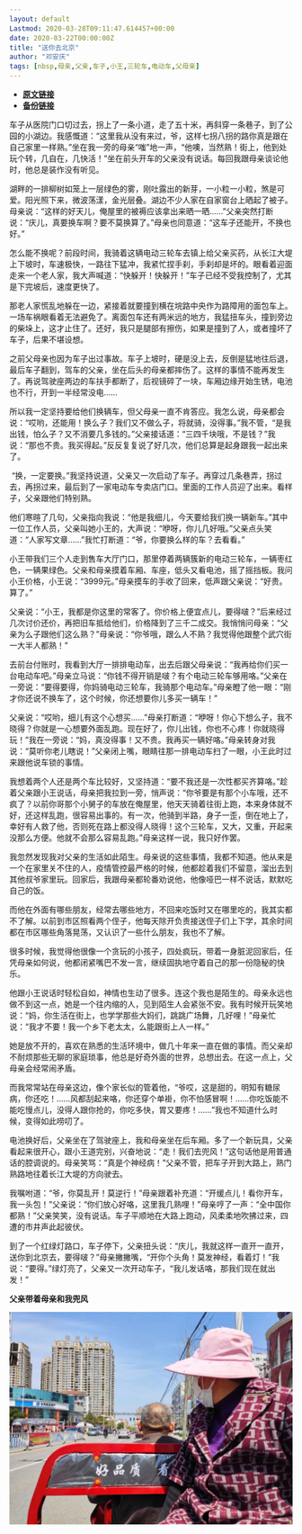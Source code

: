 ```yaml
---
layout: default
Lastmod: 2020-03-28T09:11:47.614457+00:00
date: 2020-03-22T00:00:00Z
title: "送你去北京"
author: "邓安庆"
tags: [nbsp,母亲,父亲,车子,小王,三轮车,电动车,父母亲]
---
```


* [**原文链接**](https://mp.weixin.qq.com/s/l3r5kOy73O8zuA4beMQ1lw)
* [**备份链接**](http://archive.vn/wip/1Qtjr)


车子从医院门口切过去，拐上了一条小道，走了五十米，再斜穿一条巷子，到了公园的小湖边。我感慨道：“这里我从没有来过，爷，这样七拐八拐的路你真是跟在自己家里一样熟。”坐在我一旁的母亲“嗤”地一声，“他噢，当然熟！街上，他到处玩个转，几自在，几快活！”坐在前头开车的父亲没有说话。每回我跟母亲谈论他时，他总是装作没有听见。

湖畔的一排柳树如笼上一层绿色的雾，刚吐露出的新芽，一小粒一小粒，煞是可爱。阳光照下来，微波荡漾，金光层叠。湖边不少人家在自家窗台上晒起了被子。母亲说：“这样的好天儿，俺屋里的被褥应该拿出来晒一晒……”父亲突然打断说：“庆儿，真要换车啊？要不莫换算了。”母亲也同意道：“这车子还能开，不换也好。”

怎么能不换呢？前段时间，我骑着这辆电动三轮车去镇上给父亲买药，从长江大堤上下坡时，车速极快，一路往下猛冲，我紧忙捏手刹，手刹却是坏的。眼看着迎面走来一个老人家，我大声喊道：“快躲开！快躲开！”车子已经不受我控制了，尤其是下完坡后，速度更快了。

那老人家慌乱地躲在一边，紧接着就要撞到横在垸路中央作为路障用的面包车上。一场车祸眼看着无法避免了。离面包车还有两米远的地方，我猛扭车头，撞到旁边的柴垛上，这才止住了。还好，我只是腿部有擦伤，如果是撞到了人，或者撞坏了车子，后果不堪设想。  

之前父母亲也因为车子出过事故。车子上坡时，硬是没上去，反倒是猛地往后退，最后车子翻到，驾车的父亲，坐在后头的母亲都摔伤了。这样的事情不能再发生了。再说驾驶座两边的车扶手都断了，后视镜碎了一块，车厢边缘开始生锈，电池也不行，开到一半经常没电……

所以我一定坚持要给他们换辆车，但父母亲一直不肯答应。我怎么说，母亲都会说：“哎哟，还能用！换么子？我们又不做么子，将就骑，没得事。”我不管，“是我出钱，怕么子？又不消要几多钱的。”父亲接话道：“三四千块哦，不是钱？”我说：“那也不贵。我买得起。”反反复复说了好几次，他们总算是起身跟我一起出来了。

 “换，一定要换。”我坚持说道，父亲又一次启动了车子。再穿过几条巷弄，拐过去，再拐过来，最后到了一家电动车专卖店门口。里面的工作人员迎了出来。看样子，父亲跟他们特别熟。

他们寒暄了几句，父亲指向我说：“他是我细儿，今天要给我们换一辆新车。”其中一位工作人员，父亲叫她小王的，大声说：“咿呀，你儿几好哦。”父亲点头笑道：“人家写文章……”我忙打断道：“爷，你要换么样的车？去看看。”

小王带我们三个人走到售车大厅门口，那里停着两辆簇新的电动三轮车，一辆枣红色，一辆果绿色。父亲和母亲摸着车厢、车座，低头又看电池，摇了摇挡板。我问小王价格，小王说：“3999元。”母亲摸车的手收了回来，低声跟父亲说：“好贵。算了。”

父亲说：“小王，我都是你这里的常客了。你价格上便宜点儿，要得啵？”后来经过几次讨价还价，再把旧车抵给他们，价格降到了三千二成交。我悄悄问母亲：“父亲为么子跟他们这么熟？”母亲说：“你爷哦，跟么人不熟？我觉得他跟整个武穴街一大半人都熟！”

去前台付账时，我看到大厅一排排电动车，出去后跟父母亲说：“我再给你们买一台电动车吧。”母亲立马说：“你钱不得开销是啵？有个电动三轮车够用咯。”父亲在一旁说：“要得要得，你妈骑电动三轮车，我骑那个电动车。”母亲瞪了他一眼：“刚才你还说不换车了，这个时候，你还想要你儿多买一辆车！”

父亲说：“哎哟，细儿有这个心想买……”母亲打断道：“咿呀！你心下想么子，我不晓得？你就是一心想要外面乱跑。现在好了，你儿出钱，你也不心疼！你就晓得玩！”我在一旁说：“妈，真没得事！又不贵。我再买一辆好咯。”母亲转身对我说：“莫听你老儿瞎说！”父亲闭上嘴，眼睛往那一排电动车扫了一眼，小王此时过来跟他说车锁的事情。

我想着两个人还是两个车比较好，又坚持道：“要不我还是一次性都买齐算咯。”趁着父亲跟小王说话，母亲把我拉到一旁，悄声说：“你爷要是有那个小车哦，还不疯了？以前你哥那个小舅子的车放在俺屋里，他天天骑着往街上跑，本来身体就不好，还这样乱跑，很容易出事的。有一次，他骑到半路，身子一歪，倒在地上了，幸好有人救了他，否则死在路上都没得人晓得！这个三轮车，又大，又重，开起来没那么方便。他就不会那么容易乱跑。”母亲这样一说，我只好作罢。

我忽然发现我对父亲的生活如此陌生。母亲说的这些事情，我都不知道。他从来是一个在家里关不住的人，疫情管控最严格的时候，他都趁着我们不留意，溜出去到其他叔爷家里玩。回家后，我跟母亲都轮番劝说他，他像哑巴一样不说话，默默吃自己的饭。

而他在外面有哪些朋友，经常去哪些地方，不回来吃饭时又在哪里吃的，我其实都不了解。以前到市区照看两个侄子，他每天除开负责接送侄子们上下学，其余时间都在市区哪些角落晃荡，又认识了一些什么朋友，我也不了解。

很多时候，我觉得他很像一个贪玩的小孩子，四处疯玩，带着一身脏泥回家后，任凭母亲如何说，他都闭紧嘴巴不发一言，继续固执地守着自己的那一份隐秘的快乐。

他跟小王说话时轻松自如，神情也生动了很多。连这个我也是陌生的。母亲永远也做不到这一点，她是一个往内缩的人，见到陌生人会紧张不安。我有时候开玩笑地说：“妈，你生活在街上，也学学那些大妈们，跳跳广场舞，几好哩！”母亲忙说：“我才不要！我一个乡下老太太，么能跟街上人一样。”

她是放不开的，喜欢在熟悉的生活环境中，做几十年来一直在做的事情。而父亲却不耐烦那些无聊的家庭琐事，他总是好奇外面的世界，总想出去。在这一点上，父母亲会经常闹矛盾。

而我常常站在母亲这边，像个家长似的管着他，“爷哎，这是甜的，明知有糖尿病，你还吃！……风都刮起来咯，你还穿个单褂，你不怕感冒啊！……你吃饭能不能吃慢点儿，没得人跟你抢的，你吃多快，胃又要疼！……”我也不知道什么时候，变得如此唠叨了。

电池换好后，父亲坐在了驾驶座上，我和母亲坐在后车厢。多了一个新玩具，父亲看起来很开心，跟小王道完别，兴奋地说：“走！我们去兜风！”这句话他是用普通话的腔调说的。母亲笑骂：“真是个神经病！”父亲不管，把车子开到大路上，熟门熟路地往着长江大堤的方向驶去。

我嘱咐道：“爷，你莫乱开！莫逆行！”母亲跟着补充道：“开缓点儿！看你开车，我一头包！”父亲说：“你们放心好咯，这里我几熟哩！”母亲哼了一声：“全中国你都熟！”父亲笑笑，没有说话。车子平顺地在大路上跑动，风柔柔地吹拂过来，四遭的市井声此起彼伏。

到了一个红绿灯路口，车子停下，父亲扭头说：“庆儿，我就这样一直开一直开，送你到北京去，要得啵？”母亲撇撇嘴，“开你个头角！莫发神经，看着灯！”我说：“要得。”绿灯亮了，父亲又一次开动车子，“我儿发话咯，那我们现在就出发！”

**父亲带着母亲和我兜风**

![](/images/post/b432036b8bc509230c3c7b8317af266c.jpg)

